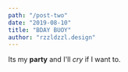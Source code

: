 ```yaml
---
path: "/post-two"
date: "2019-08-10"
title: "BDAY BUOY"
author: "rzzldzzl.design"
---
```


Its my **party** and I'll *cry* if I want to.